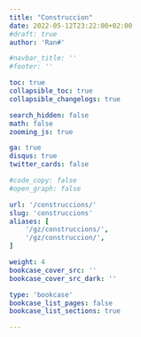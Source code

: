 ```yaml
---
title: "Construccion"
date: 2022-05-12T23:22:00+02:00
#draft: true
author: 'Ran#'

#navbar_title: ''
#footer: ''

toc: true
collapsible_toc: true
collapsible_changelogs: true

search_hidden: false
math: false
zooming_js: true

ga: true
disqus: true
twitter_cards: false

#code_copy: false
#open_graph: false

url: '/construccions/'
slug: 'construccions'
aliases: [
    '/gz/construccions/',
    '/gz/construccion/',
]

weight: 4
bookcase_cover_src: ''
bookcase_cover_src_dark: ''

type: 'bookcase'
bookcase_list_pages: false
bookcase_list_sections: true

---
```

